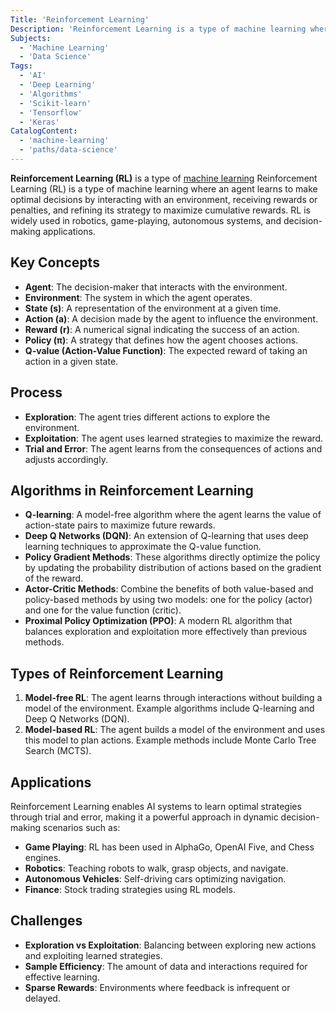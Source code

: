 ```yaml
---
Title: 'Reinforcement Learning'
Description: 'Reinforcement Learning is a type of machine learning where an agent learns to make decisions by performing actions in an environment to maximize cumulative rewards.'
Subjects:
  - 'Machine Learning'
  - 'Data Science'
Tags:
  - 'AI'
  - 'Deep Learning'
  - 'Algorithms'
  - 'Scikit-learn'
  - 'Tensorflow'
  - 'Keras'
CatalogContent:
  - 'machine-learning'
  - 'paths/data-science'
---
```


**Reinforcement Learning (RL)** is a type of [machine learning](https://www.codecademy.com/resources/docs/ai/machine-learning) Reinforcement Learning (RL) is a type of machine learning where an agent learns to make optimal decisions by interacting with an environment, receiving rewards or penalties, and refining its strategy to maximize cumulative rewards. RL is widely used in robotics, game-playing, autonomous systems, and decision-making applications.

## Key Concepts

- **Agent**: The decision-maker that interacts with the environment.
- **Environment**: The system in which the agent operates.
- **State (s)**: A representation of the environment at a given time.
- **Action (a)**: A decision made by the agent to influence the environment.
- **Reward (r)**: A numerical signal indicating the success of an action.
- **Policy (π)**: A strategy that defines how the agent chooses actions.
- **Q-value (Action-Value Function)**: The expected reward of taking an action in a given state.

## Process

- **Exploration**: The agent tries different actions to explore the environment.
- **Exploitation**: The agent uses learned strategies to maximize the reward.
- **Trial and Error**: The agent learns from the consequences of actions and adjusts accordingly.

## Algorithms in Reinforcement Learning

- **Q-learning**: A model-free algorithm where the agent learns the value of action-state pairs to maximize future rewards.
- **Deep Q Networks (DQN)**: An extension of Q-learning that uses deep learning techniques to approximate the Q-value function.
- **Policy Gradient Methods**: These algorithms directly optimize the policy by updating the probability distribution of actions based on the gradient of the reward.
- **Actor-Critic Methods**: Combine the benefits of both value-based and policy-based methods by using two models: one for the policy (actor) and one for the value function (critic).
- **Proximal Policy Optimization (PPO)**: A modern RL algorithm that balances exploration and exploitation more effectively than previous methods.

## Types of Reinforcement Learning

1. **Model-free RL**: The agent learns through interactions without building a model of the environment. Example algorithms include Q-learning and Deep Q Networks (DQN).
2. **Model-based RL**: The agent builds a model of the environment and uses this model to plan actions. Example methods include Monte Carlo Tree Search (MCTS).

## Applications

Reinforcement Learning enables AI systems to learn optimal strategies through trial and error, making it a powerful approach in dynamic decision-making scenarios such as:

- **Game Playing**: RL has been used in AlphaGo, OpenAI Five, and Chess engines.
- **Robotics**: Teaching robots to walk, grasp objects, and navigate.
- **Autonomous Vehicles**: Self-driving cars optimizing navigation.
- **Finance**: Stock trading strategies using RL models.

## Challenges

- **Exploration vs Exploitation**: Balancing between exploring new actions and exploiting learned strategies.
- **Sample Efficiency**: The amount of data and interactions required for effective learning.
- **Sparse Rewards**: Environments where feedback is infrequent or delayed.
